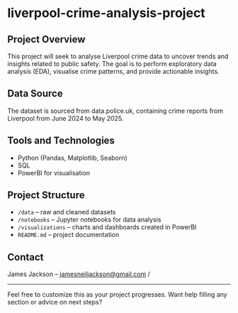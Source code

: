# liverpool-crime-analysis-project

## Project Overview
This project will seek to analyse Liverpool crime data to uncover trends and insights related to public safety. The goal is to perform exploratory data analysis (EDA), visualise crime patterns, and provide actionable insights.

## Data Source
The dataset is sourced from data.police.uk, containing crime reports from Liverpool from June 2024 to May 2025. 

## Tools and Technologies
- Python (Pandas, Matplotlib, Seaborn)  
- SQL  
- PowerBI for visualisation

## Project Structure
- `/data` – raw and cleaned datasets  
- `/notebooks` – Jupyter notebooks for data analysis  
- `/visualizations` – charts and dashboards created in PowerBI  
- `README.md` – project documentation

## Contact
James Jackson – jamesneiljackson@gmail.com / 

---

Feel free to customize this as your project progresses. Want help filling any section or advice on next steps?
